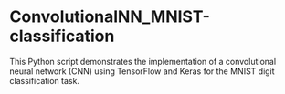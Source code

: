 # ConvolutionalNN_MNIST-classification
This Python script demonstrates the implementation of a convolutional neural network (CNN) using TensorFlow and Keras for the MNIST digit classification task.
